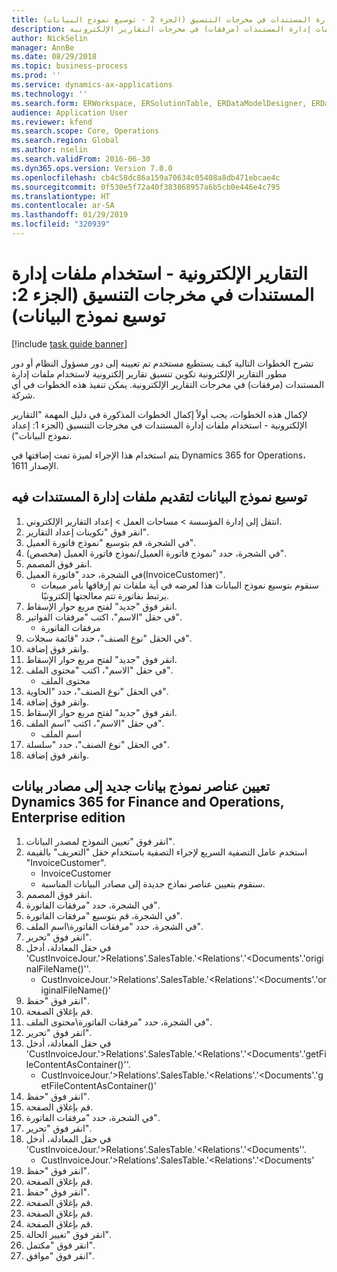 ```yaml
---
title: التقارير الإلكترونية - استخدام ملفات إدارة المستندات في مخرجات التنسيق‬ (الجزء 2 - توسيع نموذج البيانات)
description: تشرح الخطوات التالية كيف يستطيع مستخدم تم تعيينه إلى دور مسؤول النظام أو دور مطور التقارير الإلكترونية تكوين تنسيق تقارير إلكترونية لاستخدام ملفات إدارة المستندات (مرفقات) في مخرجات التقارير الإلكترونية.
author: NickSelin
manager: AnnBe
ms.date: 08/29/2018
ms.topic: business-process
ms.prod: ''
ms.service: dynamics-ax-applications
ms.technology: ''
ms.search.form: ERWorkspace, ERSolutionTable, ERDataModelDesigner, ERDataModelContentsItemCreationDialog, ERModelMappingTable, ERModelMappingDesigner, ERExpressionDesignerFormula
audience: Application User
ms.reviewer: kfend
ms.search.scope: Core, Operations
ms.search.region: Global
ms.author: nselin
ms.search.validFrom: 2016-06-30
ms.dyn365.ops.version: Version 7.0.0
ms.openlocfilehash: cb4c58dc86a159a70634c05408a8db471ebcae4c
ms.sourcegitcommit: 0f530e5f72a40f383868957a6b5cb0e446e4c795
ms.translationtype: HT
ms.contentlocale: ar-SA
ms.lasthandoff: 01/29/2019
ms.locfileid: "320939"
---
```

# <a name="er-use-document-management-files-in-format-outputs-part-2-extend-data-model"></a>التقارير الإلكترونية - استخدام ملفات إدارة المستندات في مخرجات التنسيق‬ (الجزء 2: توسيع نموذج البيانات)

[!include [task guide banner](../../includes/task-guide-banner.md)]

تشرح الخطوات التالية كيف يستطيع مستخدم تم تعيينه إلى دور مسؤول النظام أو دور مطور التقارير الإلكترونية تكوين تنسيق تقارير إلكترونية لاستخدام ملفات إدارة المستندات (مرفقات) في مخرجات التقارير الإلكترونية. يمكن تنفيذ هذه الخطوات في أي شركة.

لإكمال هذه الخطوات، يجب أولاً إكمال الخطوات المذكورة في دليل المهمة "التقارير الإلكترونية - استخدام ملفات إدارة المستندات في مخرجات التنسيق (الجزء 1: إعداد نموذج البيانات").

يتم استخدام هذا الإجراء لميزة تمت إضافتها في Dynamics 365 for Operations، الإصدار 1611.


## <a name="extend-data-model-to-present-the-document-management-files-in-it"></a>توسيع نموذج البيانات لتقديم ملفات إدارة المستندات فيه
1. انتقل إلى إدارة المؤسسة > مساحات العمل‬ > إعداد التقارير الإلكتروني‬.
2. انقر فوق "تكوينات إعداد التقارير‬".
3. في الشجرة، قم بتوسيع "نموذج فاتورة العميل".
4. في الشجرة، حدد "نموذج فاتورة العميل‬/نموذج فاتورة العميل‬ (مخصص)".
5. انقر فوق المصمم.
6. في الشجرة، حدد "فاتورة العميل(InvoiceCustomer)".
    * سنقوم بتوسيع نموذج البيانات هذا لعرضه في أية ملفات تم إرفاقها بأمر مبيعات يرتبط بفاتورة تتم معالجتها إلكترونيًا.  
7. انقر فوق "جديد" لفتح مربع حوار الإسقاط‬.
8. في حقل "الاسم"، اكتب "مرفقات الفواتير".
    * مرفقات الفاتورة  
9. في الحقل "نوع الصنف"، حدد "قائمة سجلات".
10. وانقر فوق إضافة.
11. انقر فوق "جديد" لفتح مربع حوار الإسقاط‬.
12. في حقل "الاسم"، اكتب "محتوى الملف".
    * محتوى الملف  
13. في الحقل "نوع الصنف"، حدد "الحاوية".
14. وانقر فوق إضافة.
15. انقر فوق "جديد" لفتح مربع حوار الإسقاط‬.
16. في حقل "الاسم"، اكتب "اسم الملف".
    * اسم الملف  
17. في الحقل "نوع الصنف"، حدد "سلسلة".
18. وانقر فوق إضافة.

## <a name="map-new-data-model-elements-to-dynamics-365-for-finance-and-operations-enterprise-edition-data-sources"></a>تعيين عناصر نموذج بيانات جديد إلى مصادر بيانات Dynamics 365 for Finance and Operations, Enterprise edition
1. انقر فوق "تعيين النموذج لمصدر البيانات".
2. استخدم عامل التصفية السريع لإجراء التصفية باستخدام حقل "التعريف" بالقيمة "InvoiceCustomer".
    * InvoiceCustomer  
    * سنقوم بتعيين عناصر نماذج جديدة إلى مصادر البيانات المناسبة.  
3. انقر فوق المصمم.
4. في الشجرة، حدد "مرفقات الفاتورة‬".
5. في الشجرة، قم بتوسيع "مرفقات الفاتورة‬".
6. في الشجرة، حدد "مرفقات الفاتورة\اسم الملف‬".
7. انقر فوق "تحرير".
8. في حقل المعادلة، أدخل 'CustInvoiceJour.'>Relations'.SalesTable.'<Relations'.'<Documents'.'originalFileName()''.
    * CustInvoiceJour.'>Relations'.SalesTable.'<Relations'.'<Documents'.'originalFileName()'  
9. انقر فوق "حفظ".
10. قم بإغلاق الصفحة.
11. في الشجرة، حدد "مرفقات الفاتورة\محتوى الملف".
12. انقر فوق "تحرير".
13. في حقل المعادلة، أدخل 'CustInvoiceJour.'>Relations'.SalesTable.'<Relations'.'<Documents'.'getFileContentAsContainer()''.
    * CustInvoiceJour.'>Relations'.SalesTable.'<Relations'.'<Documents'.'getFileContentAsContainer()'  
14. انقر فوق "حفظ".
15. قم بإغلاق الصفحة.
16. في الشجرة، حدد "مرفقات الفاتورة‬".
17. انقر فوق "تحرير".
18. في حقل المعادلة، أدخل 'CustInvoiceJour.'>Relations'.SalesTable.'<Relations'.'<Documents''.
    * CustInvoiceJour.'>Relations'.SalesTable.'<Relations'.'<Documents'  
19. انقر فوق "حفظ".
20. قم بإغلاق الصفحة.
21. انقر فوق "حفظ".
22. قم بإغلاق الصفحة.
23. قم بإغلاق الصفحة.
24. قم بإغلاق الصفحة.
25. انقر فوق "تغيير الحالة".
26. انقر فوق "مكتمل".
27. انقر فوق "موافق".

